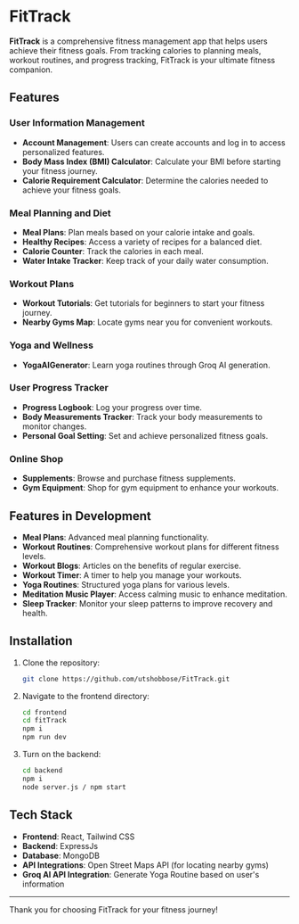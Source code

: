 # FitTrack

**FitTrack** is a comprehensive fitness management app that helps users achieve their fitness goals. From tracking calories to planning meals, workout routines, and progress tracking, FitTrack is your ultimate fitness companion.

## Features

### User Information Management
- **Account Management**: Users can create accounts and log in to access personalized features.
- **Body Mass Index (BMI) Calculator**: Calculate your BMI before starting your fitness journey.
- **Calorie Requirement Calculator**: Determine the calories needed to achieve your fitness goals.

### Meal Planning and Diet
- **Meal Plans**: Plan meals based on your calorie intake and goals.
- **Healthy Recipes**: Access a variety of recipes for a balanced diet.
- **Calorie Counter**: Track the calories in each meal.
- **Water Intake Tracker**: Keep track of your daily water consumption.

### Workout Plans
- **Workout Tutorials**: Get tutorials for beginners to start your fitness journey.
- **Nearby Gyms Map**: Locate gyms near you for convenient workouts.

### Yoga and Wellness
- **YogaAIGenerator**: Learn yoga routines through Groq AI generation.

### User Progress Tracker
- **Progress Logbook**: Log your progress over time.
- **Body Measurements Tracker**: Track your body measurements to monitor changes.
- **Personal Goal Setting**: Set and achieve personalized fitness goals.

### Online Shop
- **Supplements**: Browse and purchase fitness supplements.
- **Gym Equipment**: Shop for gym equipment to enhance your workouts.

## Features in Development
- **Meal Plans**: Advanced meal planning functionality.
- **Workout Routines**: Comprehensive workout plans for different fitness levels.
- **Workout Blogs**: Articles on the benefits of regular exercise.
- **Workout Timer**: A timer to help you manage your workouts.
- **Yoga Routines**: Structured yoga plans for various levels.
- **Meditation Music Player**: Access calming music to enhance meditation.
- **Sleep Tracker**: Monitor your sleep patterns to improve recovery and health.
 

## Installation
1. Clone the repository:
   ```bash
   git clone https://github.com/utshobbose/FitTrack.git
   ```
2. Navigate to the frontend directory:
   ```bash
   cd frontend
   cd fitTrack
   npm i
   npm run dev
   ```
3. Turn on the backend:
   ```bash
   cd backend
   npm i
   node server.js / npm start
   ```

## Tech Stack
- **Frontend**: React, Tailwind CSS
- **Backend**: ExpressJs
- **Database**: MongoDB
- **API Integrations**: Open Street Maps API (for locating nearby gyms)
- **Groq AI API Integration**: Generate Yoga Routine based on user's information

---

Thank you for choosing FitTrack for your fitness journey!
